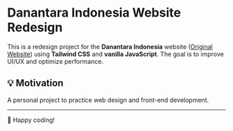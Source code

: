 # Danantara Indonesia Website Redesign

This is a redesign project for the **Danantara Indonesia** website ([Original Website](https://www.danantara.id/)) using **Tailwind CSS** and **vanilla JavaScript**. The goal is to improve UI/UX and optimize performance.

## 💡 Motivation

A personal project to practice web design and front-end development.

---

🚀 Happy coding!
